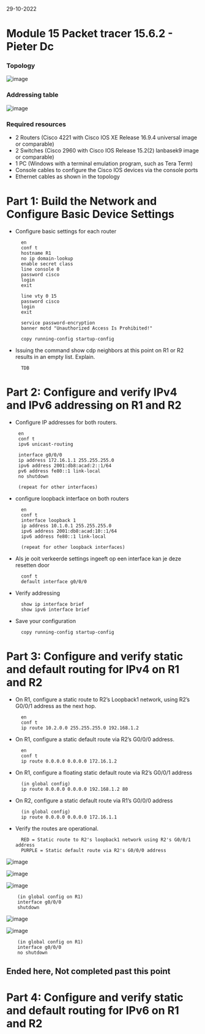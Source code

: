 29-10-2022

# Module 15 Packet tracer 15.6.2 - Pieter Dc

### Topology

![image](https://user-images.githubusercontent.com/100133263/198842121-fb30908a-c8c2-41ca-8551-cdaea3d6cd17.png)


### Addressing table

![image](https://user-images.githubusercontent.com/100133263/198842172-d9b046b8-c35e-424b-afda-e1a9274be356.png)

### Required resources

- 2 Routers (Cisco 4221 with Cisco IOS XE Release 16.9.4 universal image or comparable)
- 2 Switches (Cisco 2960 with Cisco IOS Release 15.2(2) lanbasek9 image or comparable)
- 1 PC (Windows with a terminal emulation program, such as Tera Term)
- Console cables to configure the Cisco IOS devices via the console ports
- Ethernet cables as shown in the topology


# Part 1: Build the Network and Configure Basic Device Settings

- Configure basic settings for each router

        en
        conf t
        hostname R1
        no ip domain-lookup
        enable secret class
        line console 0
        password cisco
        login
        exit

        line vty 0 15
        password cisco
        login
        exit

        service password-encryption
        banner motd "Unauthorized Access Is Prohibited!"

        copy running-config startup-config

- Issuing the command show cdp neighbors at this point on R1 or R2 results in an empty list. Explain.

        TDB

# Part 2: Configure and verify IPv4 and IPv6 addressing on R1 and R2

-  Configure IP addresses for both routers.

        en
        conf t
        ipv6 unicast-routing

        interface g0/0/0
        ip address 172.16.1.1 255.255.255.0
        ipv6 address 2001:db8:acad:2::1/64
        pv6 address fe80::1 link-local 
        no shutdown

        (repeat for other interfaces)

- configure loopback interface on both routers

        en
        conf t
        interface loopback 1
        ip address 10.1.0.1 255.255.255.0
        ipv6 address 2001:db8:acad:10::1/64
        ipv6 address fe80::1 link-local 

        (repeat for other loopback interfaces)

- Als je ooit verkeerde settings ingeeft op een interface kan je deze resetten
  door 

        conf t
        default interface g0/0/0

- Verify addressing

        show ip interface brief
        show ipv6 interface brief

- Save your configuration

        copy running-config startup-config


# Part 3: Configure and verify static and default routing for IPv4 on R1 and R2

- On R1, configure a static route to R2’s Loopback1 network, using R2’s G0/0/1 address as the next hop.

        en
        conf t
        ip route 10.2.0.0 255.255.255.0 192.168.1.2

- On R1, configure a static default route via R2’s G0/0/0 address.

        en
        conf t
        ip route 0.0.0.0 0.0.0.0 172.16.1.2 

- On R1, configure a floating static default route via R2’s G0/0/1 address

        (in global config)
        ip route 0.0.0.0 0.0.0.0 192.168.1.2 80

- On R2, configure a static default route via R1’s G0/0/0 address

        (in global config)
        ip route 0.0.0.0 0.0.0.0 172.16.1.1

- Verify the routes are operational.

        RED = Static route to R2's loopback1 network using R2's G0/0/1 address
        PURPLE = Static default route via R2's G0/0/0 address
        
![image](https://user-images.githubusercontent.com/100133263/198871203-6064ea51-168f-442b-9122-2fa272e17650.png)

![image](https://user-images.githubusercontent.com/100133263/198871266-81fea245-0d35-4caa-8191-a40b1fda8f38.png)

![image](https://user-images.githubusercontent.com/100133263/198871282-9340a9a8-2489-434c-83c7-190e944f8146.png)

        (in global config on R1)
        interface g0/0/0
        shutdown
![image](https://user-images.githubusercontent.com/100133263/198871513-c07531e4-d687-4c17-92ab-b209507e7abb.png)


![image](https://user-images.githubusercontent.com/100133263/198871494-467a47b2-2aeb-4891-af59-003539495704.png)

        (in global config on R1)
        interface g0/0/0
        no shutdown

        

## Ended here, Not completed past this point


# Part 4: Configure and verify static and default routing for IPv6 on R1 and R2


